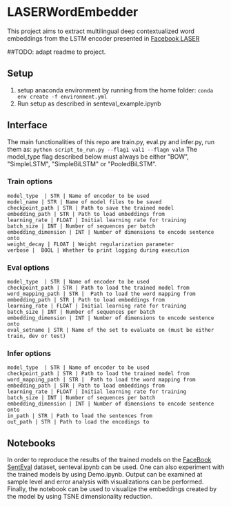 # LASERWordEmbedder
This project aims to extract multilingual deep contextualized word embeddings from the LSTM encoder presented in [Facebook LASER](https://arxiv.org/abs/1812.10464)

##TODO: adapt readme to project.

## Setup
1. setup anaconda environment by running from the home folder:
```conda env create -f environment.yml```
2. Run setup as described in senteval_example.ipynb

## Interface
The main functionalities of this repo are train.py, eval.py and infer.py, run them as:
``` python script_to_run.py --flag1 val1 --flagn valn ```
The model_type flag described below must always be either "BOW", "SimpleLSTM", "SimpleBiLSTM" or "PooledBiLSTM".

### Train options
```
model_type  | STR | Name of encoder to be used
model_name | STR | Name of model files to be saved
checkpoint_path | STR | Path to save the trained model
embedding_path | STR | Path to load embeddings from
learning_rate | FLOAT | Initial learning rate for training
batch_size | INT | Number of sequences per batch
embedding_dimension | INT | Number of dimensions to encode sentence onto
weight_decay | FLOAT | Weight regularization parameter
verbose |  BOOL | Whether to print logging during execution
```
### Eval options
```
model_type  | STR | Name of encoder to be used
checkpoint_path | STR | Path to load the trained model from
word_mapping_path | STR |  Path to load the word mapping from
embedding_path | STR | Path to load embeddings from
learning_rate | FLOAT | Initial learning rate for training
batch_size | INT | Number of sequences per batch
embedding_dimension | INT | Number of dimensions to encode sentence onto
eval_setname | STR | Name of the set to evaluate on (must be either train, dev or test)
```
### Infer options
```
model_type  | STR | Name of encoder to be used
checkpoint_path | STR | Path to load the trained model from
word_mapping_path | STR |  Path to load the word mapping from
embedding_path | STR | Path to load embeddings from
learning_rate | FLOAT | Initial learning rate for training
batch_size | INT | Number of sequences per batch
embedding_dimension | INT | Number of dimensions to encode sentence onto
in_path | STR | Path to load the sentences from
out_path | STR | Path to load the encodings to
```
## Notebooks
In order to reproduce the results of the trained models on the [FaceBook SentEval](https://github.com/facebookresearch/SentEval) dataset, senteval.ipynb can be used.
One can also experiment with the trained models by using Demo.ipynb. Output can be examined at sample level and error analysis with visualizations can be performed. Finally, the notebook can be used to visualize the embeddings created by the model by using TSNE dimensionality reduction.




